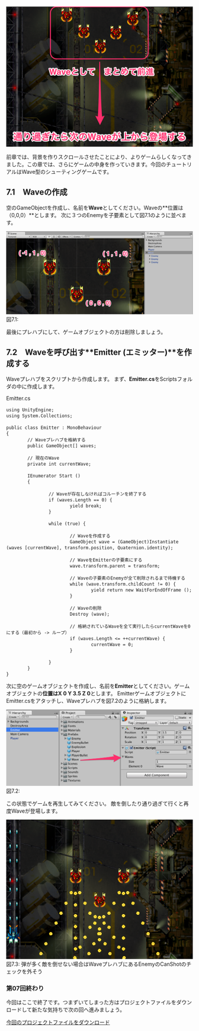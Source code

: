 

![](images/game/07/wave.png)



前章では、背景を作りスクロールさせたことにより、よりゲームらしくなってきました。この章では、さらにゲームの中身を作っていきます。今回のチュートリアルはWave型のシューティングゲームです。

<span id="h7-1"></span>7.1　Waveの作成
--------------------------------------

空のGameObjectを作成し、名前を**Wave**としてください。Waveの**位置は（0,0,0）**とします。
次に３つのEnemyを子要素として図7.1のように並べます。



![](images/game/07/create_wave.png)
<br/>図7.1:



最後にプレハブにして、ゲームオブジェクトの方は削除しましょう。

<span id="h7-2"></span>7.2　Waveを呼び出す**Emitter (エミッター)**を作成する
----------------------------------------------------------------------------

Waveプレハブをスクリプトから作成します。
まず、**Emitter.cs**をScriptsフォルダの中に作成します。



Emitter.cs

``` {.source}
using UnityEngine;
using System.Collections;

public class Emitter : MonoBehaviour
{
        // Waveプレハブを格納する
        public GameObject[] waves;

        // 現在のWave
        private int currentWave;

        IEnumerator Start ()
        {

                // Waveが存在しなければコルーチンを終了する
                if (waves.Length == 0) {
                        yield break;
                }

                while (true) {

                        // Waveを作成する
                        GameObject wave = (GameObject)Instantiate (waves [currentWave], transform.position, Quaternion.identity);

                        // WaveをEmitterの子要素にする
                        wave.transform.parent = transform;

                        // Waveの子要素のEnemyが全て削除されるまで待機する
                        while (wave.transform.childCount != 0) {
                                yield return new WaitForEndOfFrame ();
                        }

                        // Waveの削除
                        Destroy (wave);

                        // 格納されているWaveを全て実行したらcurrentWaveを0にする（最初から -> ループ）
                        if (waves.Length <= ++currentWave) {
                                currentWave = 0;
                        }

                }
        }
}
```



次に空のゲームオブジェクトを作成し、名前を**Emitter**としてください。ゲームオブジェクトの**位置はX
0 Y 3.5 Z 0**とします。
EmitterゲームオブジェクトにEmitter.csをアタッチし、Waveプレハブを図7.2のように格納します。



![](images/game/07/emitter_inspector.png)
<br/>図7.2:



この状態でゲームを再生してみてください。
敵を倒したり通り過ぎて行くと再度Waveが登場します。



![弾が多く敵を倒せない場合はWaveプレハブにあるEnemyのCanShotのチェックを外そう](images/game/07/play.png)
<br/>図7.3:
弾が多く敵を倒せない場合はWaveプレハブにあるEnemyのCanShotのチェックを外そう



### 第07回終わり

今回はここで終了です。つまずいてしまった方はプロジェクトファイルをダウンロードして新たな気持ちで次の回へ進みましょう。

[今回のプロジェクトファイルをダウンロード](./project/game_07_ShootingGame.zip)
